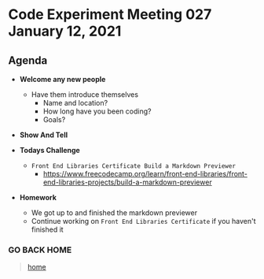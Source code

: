 # Code Experiment Meeting 027 January 12, 2021

## Agenda
- **Welcome any new people**
  - Have them introduce themselves
    - Name and location?
    - How long have you been coding?
    - Goals?


- **Show And Tell**


- **Todays Challenge**
  - `Front End Libraries Certificate Build a Markdown Previewer`
    - https://www.freecodecamp.org/learn/front-end-libraries/front-end-libraries-projects/build-a-markdown-previewer


- **Homework**
  - We got up to and finished the markdown previewer
  - Continue working on `Front End Libraries Certificate` if you haven't finished it


### GO BACK HOME
> [home](../../../readme.md)